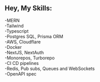 ## Hey, My Skills:

-MERN<br>
-Tailwind<br>
-Typescript<br>
-Postgres SQL, Prisma ORM<br>
-AWS, Cloudflare<br>
-Docker<br>
-NextJS, NextAuth<br>
-Monorepos, Turborepo<br>
-CI CD pipelines<br>
-Redis, Pub subs, Queues and WebSockets<br>
-OpenAPI spec<br>
